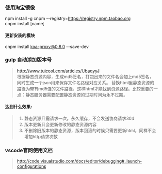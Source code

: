 ### 使用淘宝镜像
npm install -g cnpm --registry=https://registry.npm.taobao.org  
cnpm install [name]
#### 更新安装的模块
cnpm install koa-proxy@0.8.0 --save-dev
### gulp 自动添加版本号
> http://www.tuicool.com/articles/UbaqyyJ  
根据静态资源内容，生成md5签名，打包出来的文件名会加上md5签名，同时生成一个json用来保存文件名路径对应关系。
替换html里静态资源的路径为带有md5值的文件路径，这样html才能找到资源路径。比较重要的一点：静态服务器需要配置静态资源的过期时间为永不过期。

#### 达到什么效果:
> 1. 静态资源只需请求一次，永久缓存，不会发送协商请求304  
> 2. 版本更新只会更新修改的静态资源内容  
> 3. 不删除旧版本的静态资源，版本回滚的时候只需要更新html，同样不会增加http请求次数

### vscode官网使用文档
> http://code.visualstudio.com/docs/editor/debugging#_launch-configurations